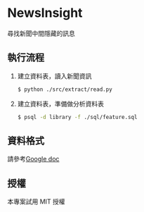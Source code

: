 NewsInsight
===========

尋找新聞中間隱藏的訊息

## 執行流程

1. 建立資料表，讀入新聞資訊

	```bash
	$ python ./src/extract/read.py 
	```
2. 建立資料表，準備做分析資料表

	```bash
	$ psql -d library -f ./sql/feature.sql
	```	

## 資料格式

請參考[Google doc](https://docs.google.com/spreadsheets/d/1crRBz8PG_0RyFh1MZCBON4ipndSpBlNzzWxc8BN9zO0/edit?usp=sharing)

## 授權

本專案試用 MIT 授權

